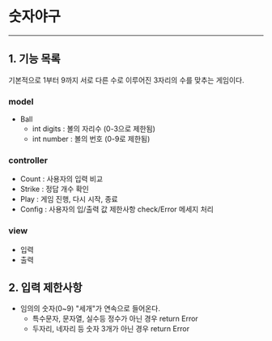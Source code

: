 # 숫자야구

---

## 1. 기능 목록
기본적으로 1부터 9까지 서로 다른 수로 이루어진 3자리의 수를 맞추는 게임이다.

### model
- Ball
  - int digits : 볼의 자리수 (0-3으로 제한됨)
  - int number : 볼의 번호 (0-9로 제한됨)
### controller
- Count : 사용자의 입력 비교 
- Strike : 정답 개수 확인
- Play : 게임 진행, 다시 시작, 종료
- Config : 사용자의 입/출력 값 제한사항 check/Error 메세지 처리
### view
- 입력
- 출력
##  2. 입력 제한사항
- 임의의 숫자(0~9) "세개"가 연속으로 들어온다.
  - 특수문자, 문자열, 실수등 정수가 아닌 경우 return Error
  - 두자리, 네자리 등 숫자 3개가 아닌 경우 return Error